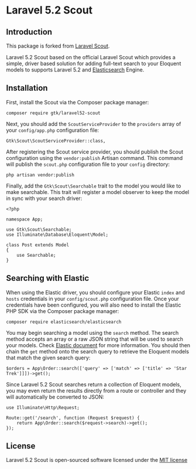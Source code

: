# Laravel 5.2 Scout

## Introduction

This package is forked from [Laravel Scout](https://github.com/laravel/scout).

Laravel 5.2 Scout based on the official Laravel Scout which provides a simple, driver based solution for adding full-text search to your Eloquent models to supports Laravel 5.2 and [Elasticsearch](https://www.elastic.co/) Engine.

## Installation

First, install the Scout via the Composer package manager:

    composer require gtk/laravel52-scout

Next, you should add the `ScoutServiceProvider` to the `providers` array of your `config/app.php` configuration file:

    Gtk\Scout\ScoutServiceProvider::class,

After registering the Scout service provider, you should publish the Scout configuration using the `vendor:publish` Artisan command. This command will publish the `scout.php` configuration file to your `config` directory:

    php artisan vendor:publish

Finally, add the `Gtk\Scout\Searchable` trait to the model you would like to make searchable. This trait will register a model observer to keep the model in sync with your search driver:

    <?php

    namespace App;

    use Gtk\Scout\Searchable;
    use Illuminate\Database\Eloquent\Model;

    class Post extends Model
    {
        use Searchable;
    }

## Searching with Elastic

When using the Elastic driver, you should configure your Elastic `index` and `hosts` credentials in your `config/scout.php` configuration file. Once your credentials have been configured, you will also need to install the Elastic PHP SDK via the Composer package manager:

    composer require elasticsearch/elasticsearch
    
You may begin searching a model using the `search` method. The search method accepts an array or a raw JSON string that will be used to search your models. Check [Elastic document](https://www.elastic.co/guide/en/elasticsearch/client/php-api/current/_search_operations.html) for more information. You should then chain the `get` method onto the search query to retrieve the Eloquent models that match the given search query:

    $orders = App\Order::search(['query' => ['match' => ['title' => 'Star Trek']]])->get();

Since Laravel 5.2 Scout searches return a collection of Eloquent models, you may even return the results directly from a route or controller and they will automatically be converted to JSON:

    use Illuminate\Http\Request;

    Route::get('/search', function (Request $request) {
        return App\Order::search($request->search)->get();
    });
    
## License

Laravel 5.2 Scout is open-sourced software licensed under the [MIT license](http://opensource.org/licenses/MIT)
